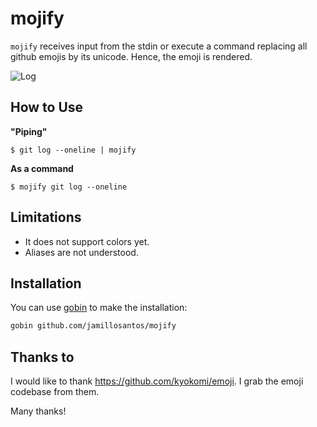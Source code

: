 # mojify

`mojify` receives input from the stdin or execute a command replacing all github
emojis by its unicode. Hence, the emoji is rendered.

![Log](https://user-images.githubusercontent.com/142870/64313563-68a73f00-cf82-11e9-9189-7a363e645263.png)

## How to Use

**"Piping"**

    $ git log --oneline | mojify

**As a command**

    $ mojify git log --oneline

## Limitations

* It does not support colors yet.
* Aliases are not understood.

## Installation

You can use [gobin](https://github.com/myitcv/gobin) to make the installation:

```sh
gobin github.com/jamillosantos/mojify
```

## Thanks to

I would like to thank https://github.com/kyokomi/emoji. I grab the emoji codebase from them.

Many thanks!